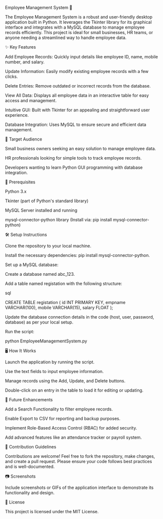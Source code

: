 Employee Management System 🚀

The Employee Management System is a robust and user-friendly desktop application built in Python. It leverages the Tkinter library for its graphical interface and integrates with a MySQL database to manage employee records efficiently. This project is ideal for small businesses, HR teams, or anyone needing a streamlined way to handle employee data.


✨ Key Features

Add Employee Records: Quickly input details like employee ID, name, mobile number, and salary.

Update Information: Easily modify existing employee records with a few clicks.

Delete Entries: Remove outdated or incorrect records from the database.

View All Data: Displays all employee data in an interactive table for easy access and management.

Intuitive GUI: Built with Tkinter for an appealing and straightforward user experience.

Database Integration: Uses MySQL to ensure secure and efficient data management.


🎯 Target Audience

Small business owners seeking an easy solution to manage employee data.

HR professionals looking for simple tools to track employee records.

Developers wanting to learn Python GUI programming with database integration.


🔧 Prerequisites

Python 3.x

Tkinter (part of Python's standard library)

MySQL Server installed and running

mysql-connector-python library (Install via: pip install mysql-connector-python)


🛠️ Setup Instructions

Clone the repository to your local machine.

Install the necessary dependencies: pip install mysql-connector-python.

Set up a MySQL database:

Create a database named abc_123.

Add a table named registation with the following structure:

sql

CREATE TABLE registation (
    id INT PRIMARY KEY,
    empname VARCHAR(100),
    mobile VARCHAR(15),
    salary FLOAT
);

Update the database connection details in the code (host, user, password, database) as per your local setup.


Run the script: 

python EmployeeManagementSystem.py


🖥️ How It Works

Launch the application by running the script.

Use the text fields to input employee information.

Manage records using the Add, Update, and Delete buttons.

Double-click on an entry in the table to load it for editing or updating.


🚀 Future Enhancements

Add a Search Functionality to filter employee records.

Enable Export to CSV for reporting and backup purposes.

Implement Role-Based Access Control (RBAC) for added security.

Add advanced features like an attendance tracker or payroll system.


🤝 Contribution Guidelines

Contributions are welcome! Feel free to fork the repository, make changes, and create a pull request. Please ensure your code follows best practices and is well-documented.


📷 Screenshots

Include screenshots or GIFs of the application interface to demonstrate its functionality and design.


📜 License

This project is licensed under the MIT License.
